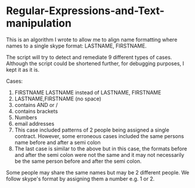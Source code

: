 # Regular-Expressions-and-Text-manipulation
This is an algorithm I wrote to allow me to align name formatting where names to a single skype format: LASTNAME, FIRSTNAME. 

The script will try to detect and remediate 9 different types of cases. Although the script could be shortened further, for debugging purposes, I kept it as it is.

Cases:

1) FIRSTNAME LASTNAME instead of LASTNAME, FIRSTNAME
2) LASTNAME,FIRSTNAME (no space)
3) contains AND or /
4) contains brackets
5) Numbers
6) email addresses
7) This case included patterns of 2 people being assigned a single contract. However, some erroneous cases included the same persons name before and after a semi colon
8) The last case is similar to the above but in this case, the formats before and after the semi colon were not the same and it may not necessarily be the same person before and after the semi colon.

Some people may share the same names but may be 2 different people. We follow skype's format by assigning them a number e.g. 1 or 2.

